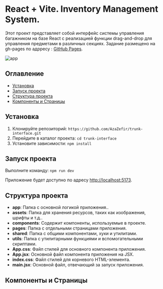 # React + Vite. Inventory Management System.

Этот проект представляет собой интерфейс системы управления багажником на базе React с реализацией функции drag-and-drop для управления предметами в различных секциях.
Задание размещено на gh-pages по
адрресу : [GitHub Pages](https://azazefir.github.io/trunk-interface/).

![app](https://res.cloudinary.com/drdqjr8r6/image/upload/v1719754159/gta_cqgefm.jpg)

## Оглавление

- [Установка](#установка)
- [Запуск проекта](#Запуск-проекта)
- [Структура проекта](#структура-проекта)
- [Компоненты и Страницы](#компоненты-и-страницы)

## Установка

1. Клонируйте репозиторий: `https://github.com/AzaZefir/trunk-interface.git`
2. Перейдите в каталог проекта: `cd trunk-interface`
3. Установите зависимости: `npm install`

## Запуск проекта

Выполните команду: `npm run dev`

Приложение будет доступно по адресу [http://localhost:5173](http://localhost:5173).

## Структура проекта

- **app**:  Папка с основной логикой приложения..
- **assets**: Папка для хранения ресурсов, таких как изображения, шрифты и т.д..
- **components**: Содержит компоненты, используемые в проекте. 
- **pages**: Папка с отдельными страницами приложения.
- **shared**:  Папка с общими компонентами, хуки и утилитами.
- **utils**: Папка с утилитарными функциями и вспомогательными скриптами.
- **App.css**: Файл стилей для основного компонента приложения.
- **App.jsx**: Основной файл компонента приложения на JSX.
- **index.css**: Файл стилей для корневого HTML-элемента.
- **main.jsx**: Основной файл, отвечающий за запуск приложения.

## Компоненты и Страницы

